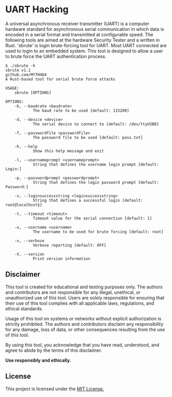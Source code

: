# UART Hacking
A universal asynchronous receiver transmitter (UART) is a computer hardware standard for asynchronous serial communication in which data is encoded in a serial format and transmitted at configurable speed. The following tools are aimed at the hardware Security Tester and a written in Rust. 'sbrute' is login brute-forcing tool for UART. Most UART connected are used to login to an embedded system. This tool is designed to allow a user to brute force the UART authentication process.
```
$ ./sbrute -h
sbrute v1.1
github.com/MY7H404
A Rust-based tool for serial brute force attacks

USAGE:
    sbrute [OPTIONS]

OPTIONS:
    -b, --baudrate <baudrate>
            The baud rate to be used [default: 115200]

    -d, --device <device>
            The serial device to connect to [default: /dev/ttyUSB0]

    -f, --passwordfile <passwordfile>
            The password file to be used [default: pass.txt]

    -h, --help
            Show this help message and exit

    -l, --usernameprompt <usernameprompt>
            String that defines the username login prompt [default: Login:]

    -p, --passwordprompt <passwordprompt>
            String that defines the login password prompt [default: Password:]

    -s, --loginsuccessstring <loginsuccessstring>
            String that defines a successful login [default: root@localhost$]

    -t, --timeout <timeout>
            Timeout value for the serial connection [default: 1]

    -u, --username <username>
            The username to be used for brute forcing [default: root]

    -v, --verbose
            Verbose reporting [default: OFF]

    -V, --version
            Print version information
```
## Disclaimer

This tool is created for educational and testing purposes only. The authors and contributors are not responsible for any illegal, unethical, or unauthorized use of this tool. Users are solely responsible for ensuring that their use of this tool complies with all applicable laws, regulations, and ethical standards.

Usage of this tool on systems or networks without explicit authorization is strictly prohibited. The authors and contributors disclaim any responsibility for any damage, loss of data, or other consequences resulting from the use of this tool.

By using this tool, you acknowledge that you have read, understood, and agree to abide by the terms of this disclaimer.

**Use responsibly and ethically.**

## License
This project is licensed under the [MIT License.](https://github.com/MY7H404/UART-Hacking/blob/main/LICENSE)

